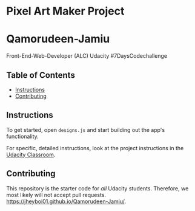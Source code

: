 # Pixel Art Maker Project
# Qamorudeen-Jamiu
Front-End-Web-Developer (ALC) Udacity #7DaysCodechallenge

## Table of Contents

* [Instructions](#instructions)
* [Contributing](#contributing)

## Instructions

To get started, open `designs.js` and start building out the app's functionality.

For specific, detailed instructions, look at the project instructions in the [Udacity Classroom](https://classroom.udacity.com/me).

## Contributing

This repository is the starter code for _all_ Udacity students. Therefore, we most likely will not accept pull requests.
https://jheyboi01.github.io/Qamorudeen-Jamiu/. 
